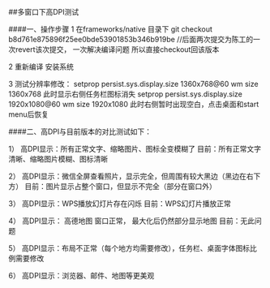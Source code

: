 ##多窗口下高DPI测试

####一、操作步骤
1 在frameworks/native 目录下
git checkout b8d761e875896f25ee0bde53901853b346b919be
//后面两次提交为陈工的一次revert该次提交， 一次解决编译问题 所以直接checkout回该版本

2 重新编译 安装系统

3 测试分辨率修改：
setprop persist.sys.display.size 1360x768@60
wm size 1360x768
此时显示右侧任务栏图标消失
setprop persist.sys.display.size 1920x1080@60
wm size 1920x1080
此时右侧暂时出现空白，点击桌面和start menu后恢复

####二、高DPI与目前版本的对比测试如下：

1） 高DPI显示：所有正常文字、缩略图片、图标全变模糊了
       目前：所有正常文字清晰、缩略图片模糊、图标清晰
       
2） 高DPI显示：微信全屏查看照片，显示完全，但周围有较大黑边（黑边在右下方）
       目前：图片显示占整个窗口，但显示不完全（部分在窗口外）
       
3） 高DPI显示：WPS播放幻灯片存在闪烁
       目前：WPS幻灯片播放正常
       
4） 高DPI显示： 高德地图 窗口正常， 最大化后仍然部分显示地图
       目前：无此问题
       
5） 高DPI显示：布局不正常（每个地方均需要修改），任务栏、桌面字体图标比例需要修改
 
6） 高DPI显示：浏览器、邮件、地图等更美观
